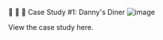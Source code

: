 🍜 🍛 🍣 Case Study #1: Danny's Diner
![image](https://github.com/user-attachments/assets/bb416fdb-6d34-454e-8114-22c32f0f4ecc)

View the case study here.



